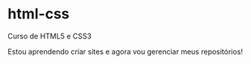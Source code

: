 # html-css
 Curso de HTML5 e CSS3 

Estou aprendendo criar sites e agora vou gerenciar meus repositórios!
